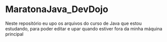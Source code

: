 # MaratonaJava_DevDojo
Neste repositório eu upo os arquivos do curso de Java que estou estudando, para poder editar e upar quando estiver fora da minha máquina principal

